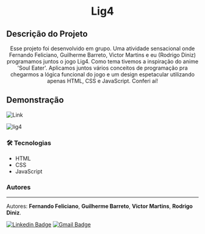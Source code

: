 <h1 align="center">Lig4</h1>

## Descrição do Projeto

<p align="center">
    Esse projeto foi desenvolvido em grupo. Uma atividade sensacional onde Fernando Feliciano, Guilherme Barreto, Victor Martins e eu (Rodrigo Diniz) programamos juntos o jogo Lig4. Como tema tivemos a inspiração do anime 'Soul Eater'. Aplicamos juntos vários conceitos de programação pra chegarmos a lógica funcional do jogo e um design espetacular utilizando apenas HTML, CSS e JavaScript. Conferi aí!
</p>

## Demonstração

![Link](https://rodrigo-dm.github.io/lig4/)

![lig4](https://user-images.githubusercontent.com/58209931/121789838-d64cba00-cbaf-11eb-9e9b-b97c075552a9.gif)

### 🛠 Tecnologias

- HTML
- CSS
- JavaScript

### Autores
---

Autores: <b>Fernando Feliciano</b>, <b>Guilherme Barreto</b>, <b>Victor Martins</b>, <b>Rodrigo Diniz</b>.

[![Linkedin Badge](https://img.shields.io/badge/-Rodrigo-blue?style=flat-square&logo=Linkedin&logoColor=white&link=https://www.linkedin.com/in/rodrigodmonteiro/)](https://www.linkedin.com/in/rodrigodmonteiro/) 
[![Gmail Badge](https://img.shields.io/badge/-rodrigo.dmnr@gmail.com-c14438?style=flat-square&logo=Gmail&logoColor=white&link=mailto:rodrigo.dmnr@gmail.com)](mailto:rodrigo.dmnr@gmail.com)
